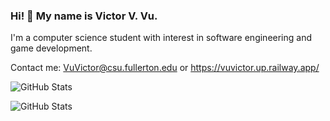 ### Hi! 👋 My name is Victor V. Vu.

I'm a computer science student with interest in software engineering and game development.

Contact me: VuVictor@csu.fullerton.edu or https://vuvictor.up.railway.app/

![GitHub Stats](https://github-readme-stats.vercel.app/api?username=vuvictor1&theme=radical)

![GitHub Stats](https://github-readme-stats.vercel.app/api/top-langs/?username=vuvictor1&show_icons=true&theme=radical)
